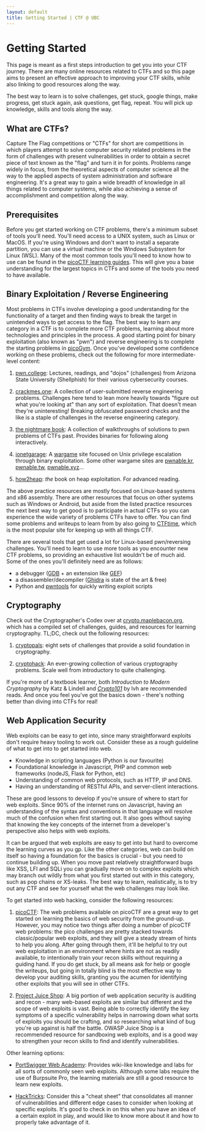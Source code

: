 ```yaml
---
layout: default
title: Getting Started | CTF @ UBC
---
```


# Getting Started

This page is meant as a first steps introduction to get you into your CTF journey. There are many online resources related to CTFs and so this page aims to present an effective approach to improving your CTF skills, while also linking to good resources along the way.

The best way to learn is to solve challenges, get stuck, google things, make progress, get stuck again, ask questions, get flag, repeat. You will pick up knowledge, skills and tools along the way.

## What are CTFs?

Capture The Flag competitions or "CTFs" for short are competitions in which players attempt to solve computer security related problems in the form of challenges with present vulnerabilities in order to obtain a secret piece of text known as the "flag" and turn it in for points. Problems range widely in focus, from the theoretical aspects of computer science all the way to the applied aspects of system administration and software engineering. It's a great way to gain a wide breadth of knowledge in all things related to computer systems, while also achieving a sense of accomplishment and competition along the way.

## Prerequisites

Before you get started working on CTF problems, there's a minimum subset of tools you'll need. You'll need access to a UNIX system, such as Linux or MacOS. If you're using Windows and don't want to install a separate partition, you can use a virtual machine or the Windows Subsystem for Linux (WSL). Many of the most common tools you'll need to know how to use can be found in the [picoCTF learning guides](https://picoctf.org/resources.html). This will give you a base understanding for the largest topics in CTFs and some of the tools you need to have available.


## Binary Exploitation / Reverse Engineering

Most problems in CTFs involve developing a good understanding for the functionality of a target and then finding ways to break the target in unintended ways to get access to the flag. The best way to learn any category in a CTF is to complete more CTF problems, learning about more technologies and principles in the process. A good starting point for binary exploitation (also known as "pwn") and reverse engineering is to complete the starting problems in [picoGym](https://picoctf.org/index.html#picogym). Once you've developed some confidence working on these problems, check out the following for more intermediate-level content:

<!-- note: i would appreciate better descriptions of these -->

1. [pwn.college](https://pwn.college): Lectures, readings, and "dojos" (challenges) from Arizona State University (Shellphish) for their various cybersecurity courses.

2. [crackmes.one](https://crackmes.one): A collection of user-submitted reverse engineering problems. Challenges here tend to lean more heavily towards "figure out what you're looking at" than any sort of exploitation. That doesn't mean they're uninteresting! Breaking obfuscated password checks and the like is a staple of challenges in the reverse engineering category.

3. [the nightmare book](https://guyinatuxedo.github.io/): A collection of walkthroughs of solutions to pwn problems of CTFs past. Provides binaries for following along interactively.

4. [ionetgarage](https://io.netgarage.org/): A [wargame](https://en.wikipedia.org/wiki/Wargame_(hacking)) site focused on Unix privilege escalation through binary exploitation. Some other wargame sites are [pwnable.kr](https://pwnable.kr/), [pwnable.tw](https://pwnable.tw), [pwnable.xyz](https://pwnable.xyz)...

5. [how2heap](https://github.com/shellphish/how2heap): _the_ book on heap exploitation. For advanced reading.

The above practice resources are mostly focused on Linux-based systems and x86 assembly. There are other resources that focus on other systems such as Windows or Android, but aside from the listed practice resources the next best way to get good is to participate in actual CTFs so you can experience the wide variety of problems CTFs have to offer. You can find some problems and writeups to learn from by also going to [CTFtime](https://ctftime.org/), which is the most popular site for keeping up with all things CTF.

There are several tools that get used a lot for Linux-based pwn/reversing challenges. You'll need to learn to use more tools as you encounter new CTF problems, so providing an exhaustive list wouldn't be of much aid. Some of the ones you'll definitely need are as follows:
- a debugger ([GDB](https://www.gnu.org/software/gdb/) + an extension like [GEF](https://hugsy.github.io/gef/))
- a disassembler/decompiler ([Ghidra](https://ghidra-sre.org/) is state of the art & free)
- Python and [pwntools](http://docs.pwntools.com/en/stable/) for quickly writing exploit scripts

## Cryptography

Check out the Cryptographer's Codex over at [crypto.maplebacon.org](https://crypto.maplebacon.org/), which has a compiled set of challenges, guides, and resources for learning cryptography. <span title="too lazy; didn't click">TL;DC</span>, check out the following resources:

1. [cryptopals](https://cryptopals.com/): eight sets of challenges that provide a solid foundation in cryptography.

2. [cryptohack](https://cryptohack.org/): An ever-growing collection of various cryptography problems. Scale well from introductory to quite challenging.

If you're more of a textbook learner, both _Introduction to Modern Cryptography_ by Katz & Lindell and [_Crypto101_](https://raw.githubusercontent.com/crypto101/crypto101.github.io/master/Crypto101.pdf) by lvh are recommended reads. And once you feel you've got the basics down - there's nothing better than diving into CTFs for real!

## Web Application Security

Web exploits can be easy to get into, since many straightforward exploits don't require heavy tooling to work out. Consider these as a rough guideline of what to get into to get started into web.

- Knowledge in scripting languages (Python is our favourite)
- Foundational knowledge in Javascript, PHP and common web frameworks (nodeJS, Flask for Python, etc)
- Understanding of common web protocols, such as HTTP, IP and DNS.
- Having an understanding of RESTful APIs, and server-client interactions.

These are good lessons to develop if you're unsure of where to start for web exploits. Since 90% of the internet runs on Javascript, having an understanding of the syntax and conventions in that language will resolve much of the confusion when first starting out. It also goes without saying that knowing the key concepts of the internet from a developer's perspective also helps with web exploits.

It can be argued that web exploits are easy to get into but hard to overcome the learning curves as you gp. Like the other categories, web can build on itself so having a foundation for the basics is crucial - but you need to continue building up. When you move past relatively straightforward bugs like XSS, LFI and SQLi you can gradually move on to complex exploits which may branch out wildly from what you first started out with in this category, such as pop chains or XS-leaks. The best way to learn, realistically, is to try out any CTF and see for yourself what the web challenges may look like.

To get started into web hacking, consider the following resources:

1. [picoCTF](https://picoctf.org/index.html#picogym): The web problems available on picoCTF are a great way to get started on learning the basics of web security from the ground-up. However, you may notice two things after doing a number of picoCTF web problems: the pico challenges are pretty stacked towards classic/popular web exploits, and they will give a steady stream of hints to help you along. After going through them, it'll be helpful to try out web exploitation in an environment where hints are not as readily available, to intentionally train your recon skills without requiring a guiding hand.  If you do get stuck, by all means ask for help or google the writeups, but going in totally blind is the most effective way to develop your auditing skills, granting you the acumen for identifying other exploits that you will see in other CTFs.

2. [Project Juice Shop](https://owasp.org/www-project-juice-shop/): A big portion of web application security is auditing and recon - many web-based exploits are similar but different and the scope of web exploits is vast. Being able to correctly identify the key symptoms of a specific vulnerability helps in narrowing down what sorts of exploits you should be crafting, and so researching what kind of bug you're up against is half the battle. OWASP Juice Shop is a recommended resource for sandboxing web exploits, and is a good way to strengthen your recon skills to find and identify vulnerabilities.

Other learning options:
- [PortSwigger Web Academy](https://portswigger.net/web-security): Provides wiki-like knowledge and labs for all sorts of commonly seen web exploits. Although some labs require the use of Burpsuite Pro, the learning materials are still a good resource to learn new exploits.

- [HackTricks](https://book.hacktricks.xyz/): Consider this a "cheat sheet" that consolidates all manner of vulnerabilities and different edge cases to consider when looking at specific exploits. It's good to check in on this when you have an idea of a certain exploit in play, and would like to know more about it and how to properly take advantage of it.

